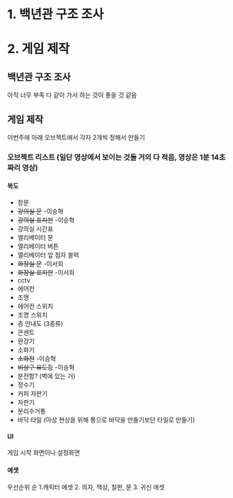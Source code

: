 # 1. 백년관 구조 조사
# 2. 게임 제작

## 백년관 구조 조사
아직 너무 부족
다 같이 가서 하는 것이 좋을 것 같음

## 게임 제작
이번주에 아래 오브젝트에서 각자 2개씩 정해서 만들기

### 오브젝트 리스트 (일단 영상에서 보이는 것들 거의 다 적음, 영상은 1분 14초짜리 영상)
#### 복도
* 창문   
* ~~강의실 문~~ -이승혁
* ~~강의실 표지판~~ -이승혁
* 강의실 시간표
* 엘리베이터 문
* 엘리베이터 버튼
* 엘리베이터 앞 점자 블럭
* ~~화장실 문~~ -이서희
* ~~화장실 표지판~~ -이서희
* cctv
* 에어컨
* 조명
* 에어컨 스위치
* 조명 스위치
* 층 안내도 (3종류)
* 콘센트
* 완강기
* 소화기
* ~~소화전~~ -이승혁
* ~~비상구 유도등~~ -이승혁
* 분전함? (벽에 있는 거)
* 정수기
* 커피 자판기
* 자판기
* 분리수거통
* 바닥 타일 (아상 현상을 위해 통으로 바닥을 만들기보단 타일로 만들기)

#### UI
게임 시작 화면이나 설정화면

#### 에셋
우선순위 순
1.캐릭터 에셋
2. 의자, 책상, 칠판, 문
3. 귀신 에셋
